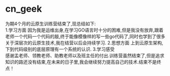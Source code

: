 # cn_geek

为期4个月的云原生训练营结束了,现总结如下:		
1.学习方面
因为我是运维出身,在学习GO语言时十分的困难,但是我没有放弃,跟着老师一个代码一个代码的敲,终于能像模像样的写一些go代码了,同时也学到了很多关于深层次的云原生技术,我在结营以后会持续学习.
2.思想方面
上到云原生架构,下到代码级别的底层原理有一个系统的认识.
3.学习感受		
感谢孟老师、领教老师、助教老师以及班主任的付出.训练营虽然结束了,但是追求知识的路还没有结束,在未来的日子里,我会继续努力提高自己的技术.结束不是终点！

